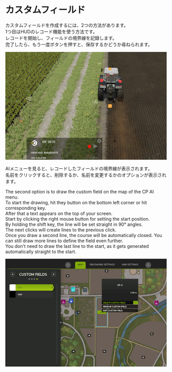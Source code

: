 # カスタムフィールド

  
カスタムフィールドを作成するには、2つの方法があります。  
1つ目はHUDのレコード機能を使う方法です。  
レコードを開始し、フィールドの境界線を記録します。  
完了したら、もう一度ボタンを押すと、保存するかどうか尋ねられます。  


![Image](../assets/images/recordcustomhelp_0_0_765_510.png)

  
AIメニューを見ると、レコードしたフィールドの境界線が表示されます。  
名前をクリックすると、削除するか、名前を変更するかのオプションが表示されます。  


  
The second option is to draw the custom field on the map of the CP AI menu.  
To start the drawing, hit they button on the bottom left corner or hit corresponding key.  
After that a text appears on the top of your screen.  
Start by clicking the right mouse button for setting the start position.  
By holding the shift key, the line will be set straight in 90° angles.  
The next clicks will create lines to the previous click.  
Once you draw a second line, the course will be automatically closed. You can still draw more lines to define the field even further.  
You don't need to draw the last line to the start, as it gets generated automatically straight to the start.  


![Image](../assets/images/customfield_0_0_765_510.png)


